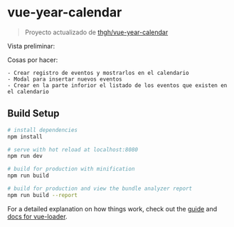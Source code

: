 # vue-year-calendar

> Proyecto actualizado de [thgh/vue-year-calendar](https://github.com/thgh/vue-year-calendar)

Vista preliminar:

[logo]: https://raw.githubusercontent.com/gil2gm/vue-year-calendar/master/img-vue-calendar/img-vue-year-calendar.png


Cosas por hacer:

    - Crear registro de eventos y mostrarlos en el calendario
    - Modal para insertar nuevos eventos
    - Crear en la parte inforior el listado de los eventos que existen en el calendario

## Build Setup

``` bash
# install dependencies
npm install

# serve with hot reload at localhost:8080
npm run dev

# build for production with minification
npm run build

# build for production and view the bundle analyzer report
npm run build --report

```

For a detailed explanation on how things work, check out the [guide](http://vuejs-templates.github.io/webpack/) and [docs for vue-loader](http://vuejs.github.io/vue-loader).
